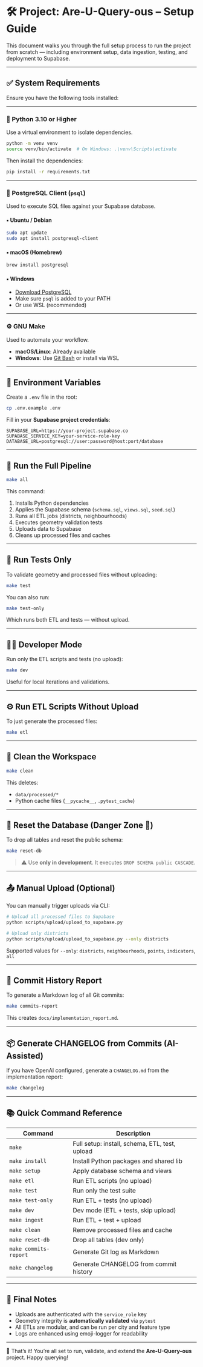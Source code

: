 # 🛠️ Project: Are-U-Query-ous – Setup Guide

This document walks you through the full setup process to run the project from scratch — including environment setup, data ingestion, testing, and deployment to Supabase.

---

## ✅ System Requirements

Ensure you have the following tools installed:

---

### 🐍 Python 3.10 or Higher

Use a virtual environment to isolate dependencies.

```bash
python -m venv venv
source venv/bin/activate  # On Windows: .\venv\Scripts\activate
```

Then install the dependencies:

```bash
pip install -r requirements.txt
```

---

### 🐘 PostgreSQL Client (`psql`)

Used to execute SQL files against your Supabase database.

#### ▪ Ubuntu / Debian

```bash
sudo apt update
sudo apt install postgresql-client
```

#### ▪ macOS (Homebrew)

```bash
brew install postgresql
```

#### ▪ Windows

- [Download PostgreSQL](https://www.postgresql.org/download/windows/)
- Make sure `psql` is added to your PATH
- Or use WSL (recommended)

---

### ⚙️ GNU Make

Used to automate your workflow.

- **macOS/Linux**: Already available
- **Windows**: Use [Git Bash](https://gitforwindows.org/) or install via WSL

---

## 🔐 Environment Variables

Create a `.env` file in the root:

```bash
cp .env.example .env
```

Fill in your **Supabase project credentials**:

```env
SUPABASE_URL=https://your-project.supabase.co
SUPABASE_SERVICE_KEY=your-service-role-key
DATABASE_URL=postgresql://user:password@host:port/database
```

---

## 🚀 Run the Full Pipeline

```bash
make all
```

This command:

1. Installs Python dependencies
2. Applies the Supabase schema (`schema.sql`, `views.sql`, `seed.sql`)
3. Runs all ETL jobs (districts, neighbourhoods)
4. Executes geometry validation tests
5. Uploads data to Supabase
6. Cleans up processed files and caches

---

## 🧪 Run Tests Only

To validate geometry and processed files without uploading:

```bash
make test
```

You can also run:

```bash
make test-only
```

Which runs both ETL and tests — without upload.

---

## 👨‍💻 Developer Mode

Run only the ETL scripts and tests (no upload):

```bash
make dev
```

Useful for local iterations and validations.

---

## ⚙️ Run ETL Scripts Without Upload

To just generate the processed files:

```bash
make etl
```

---

## 🧼 Clean the Workspace

```bash
make clean
```

This deletes:

- `data/processed/*`
- Python cache files (`__pycache__`, `.pytest_cache`)

---

## 🧨 Reset the Database (Danger Zone 🚨)

To drop all tables and reset the public schema:

```bash
make reset-db
```

> ⚠️ Use **only in development**. It executes `DROP SCHEMA public CASCADE`.

---

## 📤 Manual Upload (Optional)

You can manually trigger uploads via CLI:

```bash
# Upload all processed files to Supabase
python scripts/upload/upload_to_supabase.py

# Upload only districts
python scripts/upload/upload_to_supabase.py --only districts
```

Supported values for `--only`: `districts`, `neighbourhoods`, `points`, `indicators`, `all`

---

## 🧾 Commit History Report

To generate a Markdown log of all Git commits:

```bash
make commits-report
```

This creates `docs/implementation_report.md`.

---

## 📦 Generate CHANGELOG from Commits (AI-Assisted)

If you have OpenAI configured, generate a `CHANGELOG.md` from the implementation report:

```bash
make changelog
```

---

## 📚 Quick Command Reference

| Command          | Description                                      |
|------------------|--------------------------------------------------|
| `make`           | Full setup: install, schema, ETL, test, upload   |
| `make install`   | Install Python packages and shared lib           |
| `make setup`     | Apply database schema and views                  |
| `make etl`       | Run ETL scripts (no upload)                      |
| `make test`      | Run only the test suite                          |
| `make test-only` | Run ETL + tests (no upload)                      |
| `make dev`       | Dev mode (ETL + tests, skip upload)              |
| `make ingest`    | Run ETL + test + upload                          |
| `make clean`     | Remove processed files and cache                 |
| `make reset-db`  | Drop all tables (dev only)                       |
| `make commits-report` | Generate Git log as Markdown                |
| `make changelog` | Generate CHANGELOG from commit history           |

---

## 🧠 Final Notes

- Uploads are authenticated with the `service_role` key
- Geometry integrity is **automatically validated** via `pytest`
- All ETLs are modular, and can be run per city and feature type
- Logs are enhanced using emoji-logger for readability

---

🎉 That’s it! You’re all set to run, validate, and extend the **Are-U-Query-ous** project. Happy querying!